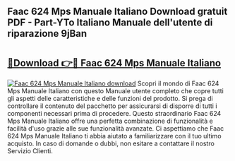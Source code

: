 ## Faac 624 Mps Manuale Italiano Download gratuit PDF - Part-YTo Italiano Manuale dell'utente di riparazione 9jBan

# <h2><a href="http://dfcupm.blite.top/?on=Faac+624+Mps+Manuale+Italiano">🔗Download 👉🔴 Faac 624 Mps Manuale Italiano</a></h2>

[![Faac 624 Mps Manuale Italiano download](https://i.imgur.com/lujVjoI.png)](http://dfcupm.blite.top/?on=Faac+624+Mps+Manuale+Italiano)
Scopri il mondo di Faac 624 Mps Manuale Italiano con questo Manuale utente completo che copre tutti gli aspetti delle caratteristiche e delle funzioni del prodotto. Si prega di controllare il contenuto del pacchetto per assicurarsi di disporre di tutti i componenti necessari prima di procedere. Questo straordinario Faac 624 Mps Manuale Italiano offre una perfetta combinazione di funzionalità e facilità d'uso grazie alle sue funzionalità avanzate. Ci aspettiamo che Faac 624 Mps Manuale Italiano ti abbia aiutato a familiarizzare con il tuo ultimo acquisto. In caso di domande o dubbi, non esitare a contattare il nostro Servizio Clienti.
